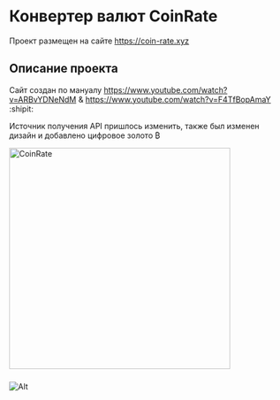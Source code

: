 # Конвертер валют CoinRate #

Проект размещен на сайте https://coin-rate.xyz

## Описание проекта ##

Сайт создан по мануалу https://www.youtube.com/watch?v=ARBvYDNeNdM & https://www.youtube.com/watch?v=F4TfBopAmaY  :shipit:

Источник получения API пришлось изменить, также был изменен дизайн и добавлено цифровое золото ₿

<img src="https://raw.githubusercontent.com/MarinaDVetrova/CoinRate/master/images/final.gif" width="400px" alt="CoinRate">

###

![Alt](https://repobeats.axiom.co/api/embed/6248728a04924df41b226e8a907168b179f84793.svg "Repobeats analytics image")
